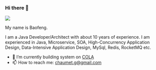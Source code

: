 ### Hi there 👋

![](https://komarev.com/ghpvc/?username=littlesorry)

My name is Baofeng. 

I am a Java Developer/Architect with about 10 years of experience. 
I am experienced in Java, Microservice, SOA, High-Concurrency Application Design, Data-Intensive Application Design, MySql, Redis, RocketMQ etc.

- 🌱 I’m currently building system on [COLA](https://github.com/alibaba/COLA)
- 📫 How to reach me: chaumet.g@gmail.com



<!--
**littlesorry/littlesorry** is a ✨ _special_ ✨ repository because its `README.md` (this file) appears on your GitHub profile.

Here are some ideas to get you started:

- 🔭 I’m currently working on ...
- 🌱 I’m currently learning ...
- 👯 I’m looking to collaborate on ...
- 🤔 I’m looking for help with ...
- 💬 Ask me about ...
- 📫 How to reach me: ...
- 😄 Pronouns: ...
- ⚡ Fun fact: ...
-->

